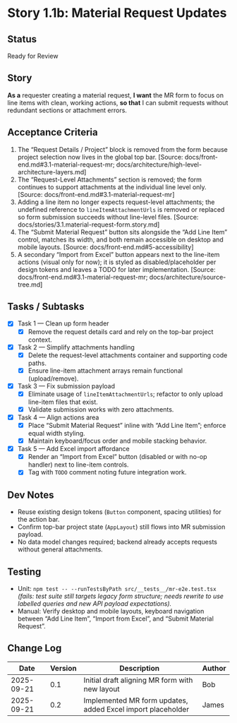 # Story 1.1b: Material Request Updates

## Status
Ready for Review

## Story
**As a** requester creating a material request,
**I want** the MR form to focus on line items with clean, working actions,
**so that** I can submit requests without redundant sections or attachment errors.

## Acceptance Criteria
1. The “Request Details / Project” block is removed from the form because project selection now lives in the global top bar. [Source: docs/front-end.md#3.1-material-request-mr; docs/architecture/high-level-architecture-layers.md]
2. The “Request-Level Attachments” section is removed; the form continues to support attachments at the individual line level only. [Source: docs/front-end.md#3.1-material-request-mr]
3. Adding a line item no longer expects request-level attachments; the undefined reference to `lineItemAttachmentUrls` is removed or replaced so form submission succeeds without line-level files. [Source: docs/stories/3.1.material-request-form.story.md]
4. The “Submit Material Request” button sits alongside the “Add Line Item” control, matches its width, and both remain accessible on desktop and mobile layouts. [Source: docs/front-end.md#5-accessibility]
5. A secondary “Import from Excel” button appears next to the line-item actions (visual only for now); it is styled as disabled/placeholder per design tokens and leaves a TODO for later implementation. [Source: docs/front-end.md#3.1-material-request-mr; docs/architecture/source-tree.md]

## Tasks / Subtasks
- [x] Task 1 — Clean up form header
  - [x] Remove the request details card and rely on the top-bar project context.
- [x] Task 2 — Simplify attachments handling
  - [x] Delete the request-level attachments container and supporting code paths.
  - [x] Ensure line-item attachment arrays remain functional (upload/remove).
- [x] Task 3 — Fix submission payload
  - [x] Eliminate usage of `lineItemAttachmentUrls`; refactor to only upload line-item files that exist.
  - [x] Validate submission works with zero attachments.
- [x] Task 4 — Align actions area
  - [x] Place “Submit Material Request” inline with “Add Line Item”; enforce equal width styling.
  - [x] Maintain keyboard/focus order and mobile stacking behavior.
- [x] Task 5 — Add Excel import affordance
  - [x] Render an “Import from Excel” button (disabled or with no-op handler) next to line-item controls.
  - [x] Tag with `TODO` comment noting future integration work.

## Dev Notes
- Reuse existing design tokens (`Button` component, spacing utilities) for the action bar.
- Confirm top-bar project state (`AppLayout`) still flows into MR submission payload.
- No data model changes required; backend already accepts requests without general attachments.

## Testing
- Unit: `npm test -- --runTestsByPath src/__tests__/mr-e2e.test.tsx` *(fails: test suite still targets legacy form structure; needs rewrite to use labelled queries and new API payload expectations).* 
- Manual: Verify desktop and mobile layouts, keyboard navigation between “Add Line Item”, “Import from Excel”, and “Submit Material Request”.

## Change Log
| Date       | Version | Description                                     | Author |
|------------|---------|-------------------------------------------------|--------|
| 2025-09-21 | 0.1     | Initial draft aligning MR form with new layout  | Bob    |
| 2025-09-21 | 0.2     | Implemented MR form updates, added Excel import placeholder | James |
